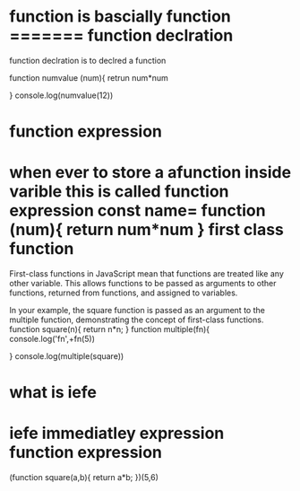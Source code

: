 function is bascially 
function =======
function declration
===================
function declration is to declred a function

function numvalue (num){
retrun num*num

}
console.log(numvalue(12))

function expression
================
when ever to store a afunction inside varible this is called function expression
const name= function (num){
return num*num
}
 first class function
 ================
First-class functions in JavaScript mean that functions are treated like any other variable. This allows functions to be passed as arguments to other functions, returned from functions, and assigned to variables.

In your example, the square function is passed as an argument to the multiple function, demonstrating the concept of first-class functions. 
function square(n){
return n*n;
}
function multiple(fn){
console.log('fn',+fn(5))

}
console.log(multiple(square))

what is iefe
===========
iefe immediatley expression function expression
==================================
(function square(a,b){
return a*b;
})(5,6)





